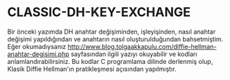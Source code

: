 # CLASSIC-DH-KEY-EXCHANGE

Bir önceki yazımda DH anahtar değişiminden, işleyişinden, nasıl anahtar değişimi yapıldığından ve anahtarın nasıl oluşturulduğundan bahsetmiştim. Eğer okumadıysanız http://www.blog.tolgaakkapulu.com/diffie-hellman-anahtar-degisimi.php sayfasından ilgili yazıyı okuyabilir ve kodları anlamlandırabilirsiniz. 
Bu kodlar C programlama dilinde derlenmiş olup, Klasik Diffie Hellman'ın pratikleşmesi açısından yapılmıştır.

